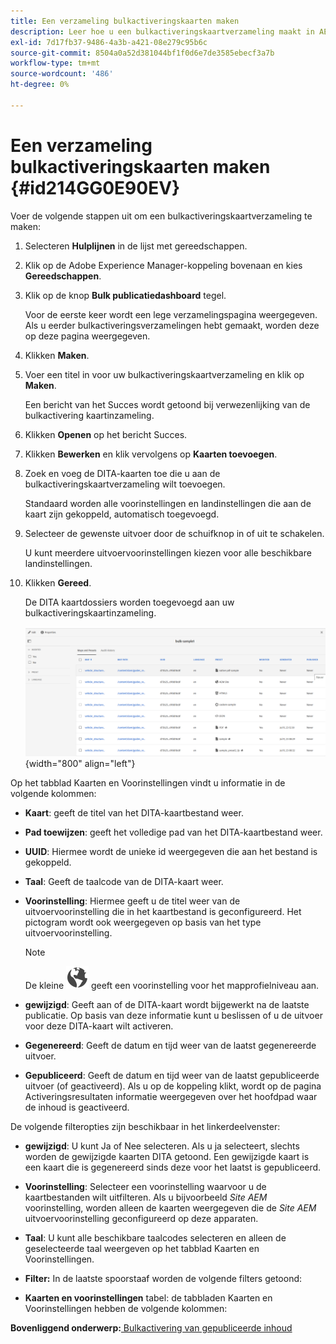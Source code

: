 ```yaml
---
title: Een verzameling bulkactiveringskaarten maken
description: Leer hoe u een bulkactiveringskaartverzameling maakt in AEM hulplijnen.
exl-id: 7d17fb37-9486-4a3b-a421-08e279c95b6c
source-git-commit: 8504a0a52d381044bf1f0d6e7de3585ebecf3a7b
workflow-type: tm+mt
source-wordcount: '486'
ht-degree: 0%

---
```


# Een verzameling bulkactiveringskaarten maken {#id214GG0E90EV}

Voer de volgende stappen uit om een bulkactiveringskaartverzameling te maken:

1. Selecteren **Hulplijnen** in de lijst met gereedschappen.

1. Klik op de Adobe Experience Manager-koppeling bovenaan en kies **Gereedschappen**.

1. Klik op de knop **Bulk publicatiedashboard** tegel.

   Voor de eerste keer wordt een lege verzamelingspagina weergegeven. Als u eerder bulkactiveringsverzamelingen hebt gemaakt, worden deze op deze pagina weergegeven.

1. Klikken **Maken**.

1. Voer een titel in voor uw bulkactiveringskaartverzameling en klik op **Maken**.

   Een bericht van het Succes wordt getoond bij verwezenlijking van de bulkactivering kaartinzameling.

1. Klikken **Openen** op het bericht Succes.

1. Klikken **Bewerken** en klik vervolgens op **Kaarten toevoegen**.

1. Zoek en voeg de DITA-kaarten toe die u aan de bulkactiveringskaartverzameling wilt toevoegen.

   Standaard worden alle voorinstellingen en landinstellingen die aan de kaart zijn gekoppeld, automatisch toegevoegd.

1. Selecteer de gewenste uitvoer door de schuifknop in of uit te schakelen.

   U kunt meerdere uitvoervoorinstellingen kiezen voor alle beschikbare landinstellingen.

1. Klikken **Gereed**.

   De DITA kaartdossiers worden toegevoegd aan uw bulkactiveringskaartinzameling.

   ![](images/bulk-activation-collection-created.png){width="800" align="left"}


Op het tabblad Kaarten en Voorinstellingen vindt u informatie in de volgende kolommen:

- **Kaart**: geeft de titel van het DITA-kaartbestand weer.
- **Pad toewijzen**: geeft het volledige pad van het DITA-kaartbestand weer.

- **UUID**: Hiermee wordt de unieke id weergegeven die aan het bestand is gekoppeld.

- **Taal**: Geeft de taalcode van de DITA-kaart weer.
- **Voorinstelling**: Hiermee geeft u de titel weer van de uitvoervoorinstelling die in het kaartbestand is geconfigureerd. Het pictogram wordt ook weergegeven op basis van het type uitvoervoorinstelling.

  >[!NOTE]
  >
  > De kleine ![](images/global-preset-icon.svg) geeft een voorinstelling voor het mapprofielniveau aan.
- **gewijzigd**: Geeft aan of de DITA-kaart wordt bijgewerkt na de laatste publicatie. Op basis van deze informatie kunt u beslissen of u de uitvoer voor deze DITA-kaart wilt activeren.
- **Gegenereerd**: Geeft de datum en tijd weer van de laatst gegenereerde uitvoer.
- **Gepubliceerd**: Geeft de datum en tijd weer van de laatst gepubliceerde uitvoer \(of geactiveerd\). Als u op de koppeling klikt, wordt op de pagina Activeringsresultaten informatie weergegeven over het hoofdpad waar de inhoud is geactiveerd.


De volgende filteropties zijn beschikbaar in het linkerdeelvenster:

- **gewijzigd**: U kunt Ja of Nee selecteren. Als u ja selecteert, slechts worden de gewijzigde kaarten DITA getoond. Een gewijzigde kaart is een kaart die is gegenereerd sinds deze voor het laatst is gepubliceerd.
- **Voorinstelling**: Selecteer een voorinstelling waarvoor u de kaartbestanden wilt uitfilteren. Als u bijvoorbeeld *Site AEM* voorinstelling, worden alleen de kaarten weergegeven die de *Site AEM* uitvoervoorinstelling geconfigureerd op deze apparaten.
- **Taal**: U kunt alle beschikbare taalcodes selecteren en alleen de geselecteerde taal weergeven op het tabblad Kaarten en Voorinstellingen.

- **Filter:** In de laatste spoorstaaf worden de volgende filters getoond:
- **Kaarten en voorinstellingen** tabel: de tabbladen Kaarten en Voorinstellingen hebben de volgende kolommen:

**Bovenliggend onderwerp:**[ Bulkactivering van gepubliceerde inhoud](conf-bulk-activation.md)
